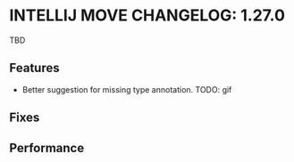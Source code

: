 # INTELLIJ MOVE CHANGELOG: 1.27.0

TBD

## Features

* Better suggestion for missing type annotation. TODO: gif

## Fixes

## Performance
